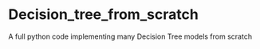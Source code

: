 # Decision_tree_from_scratch
A full python code  implementing  many Decision Tree models from scratch 

